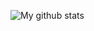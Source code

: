 ![My github stats](https://github-readme-stats.vercel.app/api?username=causztic&count_private=true)
